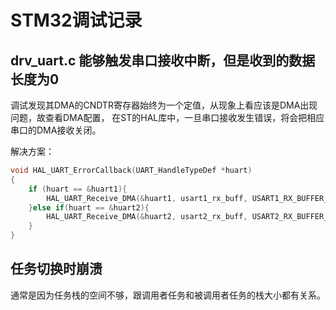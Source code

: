 # STM32调试记录


## drv_uart.c 能够触发串口接收中断，但是收到的数据长度为0

调试发现其DMA的CNDTR寄存器始终为一个定值，从现象上看应该是DMA出现问题，故查看DMA配置，
在ST的HAL库中，一旦串口接收发生错误，将会把相应串口的DMA接收关闭。

解决方案：

```c
void HAL_UART_ErrorCallback(UART_HandleTypeDef *huart)
{
	if (huart == &huart1){
		HAL_UART_Receive_DMA(&huart1, usart1_rx_buff, USART1_RX_BUFFER_SIZE);
	}else if(huart == &huart2){
		HAL_UART_Receive_DMA(&huart2, usart2_rx_buff, USART2_RX_BUFFER_SIZE);
	}
}
```

## 任务切换时崩溃

通常是因为任务栈的空间不够，跟调用者任务和被调用者任务的栈大小都有关系。
